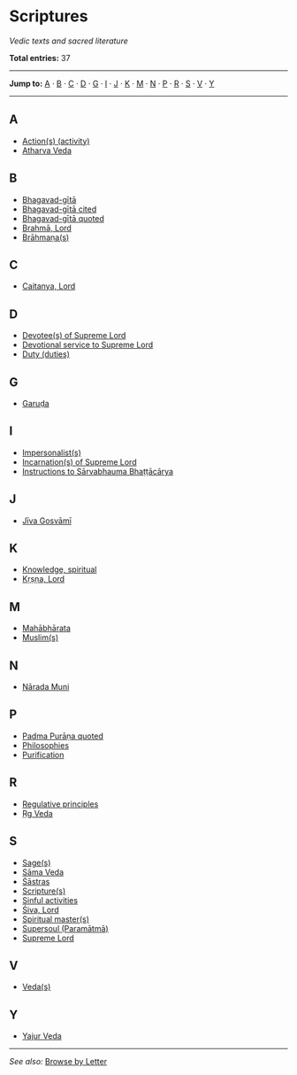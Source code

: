 # Scriptures

*Vedic texts and sacred literature*

**Total entries:** 37

---

**Jump to:** [A](#a) · [B](#b) · [C](#c) · [D](#d) · [G](#g) · [I](#i) · [J](#j) · [K](#k) · [M](#m) · [N](#n) · [P](#p) · [R](#r) · [S](#s) · [V](#v) · [Y](#y)

---

## A

- [Action(s) (activity)](../entries/action-activity.md)
- [Atharva Veda](../entries/atharva-veda.md)

## B

- [Bhagavad-gītā](../entries/bhagavad-gita.md)
- [Bhagavad-gītā cited](../entries/bhagavad-gita-cited.md)
- [Bhagavad-gītā quoted](../entries/bhagavad-gita-quoted.md)
- [Brahmā, Lord](../entries/brahma-lord.md)
- [Brāhmaṇa(s)](../entries/brahmana.md)

## C

- [Caitanya, Lord](../entries/caitanya-lord.md)

## D

- [Devotee(s) of Supreme Lord](../entries/devotee-of-supreme-lord.md)
- [Devotional service to Supreme Lord](../entries/devotional-service-to-supreme-lord.md)
- [Duty (duties)](../entries/duty-duties.md)

## G

- [Garuḍa](../entries/garuda.md)

## I

- [Impersonalist(s)](../entries/impersonalist.md)
- [Incarnation(s) of Supreme Lord](../entries/incarnation-of-supreme-lord.md)
- [Instructions to Sārvabhauma Bhaṭṭācārya](../entries/instructions-to-sarvabhauma-bhattacarya.md)

## J

- [Jīva Gosvāmī](../entries/jiva-gosvami.md)

## K

- [Knowledge, spiritual](../entries/knowledge-spiritual.md)
- [Kṛṣṇa, Lord](../entries/krsna-lord.md)

## M

- [Mahābhārata](../entries/mahabharata.md)
- [Muslim(s)](../entries/muslim.md)

## N

- [Nārada Muni](../entries/narada-muni.md)

## P

- [Padma Purāṇa quoted](../entries/padma-purana-quoted.md)
- [Philosophies](../entries/philosophies.md)
- [Purification](../entries/purification.md)

## R

- [Regulative principles](../entries/regulative-principles.md)
- [Ṛg Veda](../entries/rg-veda.md)

## S

- [Sage(s)](../entries/sage.md)
- [Sāma Veda](../entries/sama-veda.md)
- [Śāstras](../entries/sastra.md)
- [Scripture(s)](../entries/scripture.md)
- [Sinful activities](../entries/sinful-activities.md)
- [Śiva, Lord](../entries/siva-lord.md)
- [Spiritual master(s)](../entries/spiritual-master.md)
- [Supersoul (Paramātmā)](../entries/supersoul-paramatma.md)
- [Supreme Lord](../entries/supreme-lord.md)

## V

- [Veda(s)](../entries/veda.md)

## Y

- [Yajur Veda](../entries/yajur-veda.md)

---

*See also:* [Browse by Letter](../INDEX.md)
